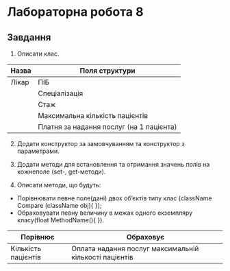 # Лабораторна робота 8

## Завдання

1. Описати клас.

| Назва     | Поля структури                           |
|-----------|------------------------------------------|
| Лікар     | ПІБ                                      |
|           | Спеціалізація                            |
|           | Стаж                                     |
|           | Максимальна кількість пацієнтів          |
|           | Платня за надання послуг (на 1 пацієнта) |

2. Додати конструктор за замовчуванням та конструктор з параметрами.

3. Додати методи для встановлення та отримання значень полів на кожнеполе (set-, get-методи).

4. Описати методи, що будуть:
- Порівнювати певне поле(дані) двох об’єктів типу клас (className Compare (className obj){ });
- Обраховувати певну величину в межах одного екземпляру класу(float MethodName(){ }).

| Порівнює            | Обраховує                                              |
|---------------------|--------------------------------------------------------|
| Кількість пацієнтів | Оплата надання послуг максимальній кількості пацієнтів |
